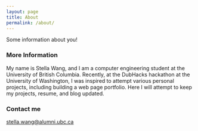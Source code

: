 ```yaml
---
layout: page
title: About
permalink: /about/
---
```


Some information about you!

### More Information

My name is Stella Wang, and I am a computer engineering student at the University of British Columbia. Recently, at the DubHacks hackathon at the University of Washington, I was inspired to attempt various personal projects, including building a web page portfolio. Here I will attempt to keep my projects, resume, and blog updated. 

### Contact me
[stella.wang@alumni.ubc.ca](mailto:stella.wang@alumni.ubc.ca)

